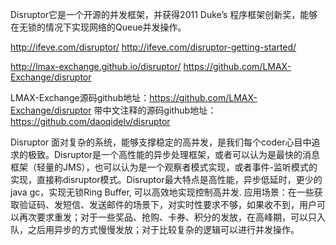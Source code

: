 Disruptor它是一个开源的并发框架，并获得2011 Duke’s 程序框架创新奖，能够在无锁的情况下实现网络的Queue并发操作。


http://ifeve.com/disruptor/
http://ifeve.com/disruptor-getting-started/


http://lmax-exchange.github.io/disruptor/
https://github.com/LMAX-Exchange/disruptor


LMAX-Exchange源码github地址：https://github.com/LMAX-Exchange/disruptor
带中文注释的源码github地址：https://github.com/daoqidelv/disruptor




Disruptor
面对复杂的系统，能够支撑稳定的高并发，是我们每个coder心目中追求的极致。Disruptor是一个高性能的异步处理框架，或者可以认为是最快的消息框架（轻量的JMS），也可以认为是一个观察者模式实现，或者事件-监听模式的实现，直接称disruptor模式。Disruptor最大特点是高性能，异步低延时，更少的java gc，实现无锁Ring Buffer, 可以高效地实现控制高并发.
应用场景：在一些获取验证码、发短信、发送邮件的场景下，对实时性要求不够，如果收不到，用户可以再次要求重发；对于一些奖品、抢购、卡券、积分的发放，在高峰期，可以只入队，之后用异步的方式慢慢发放；对于比较复杂的逻辑可以进行并发操作。















